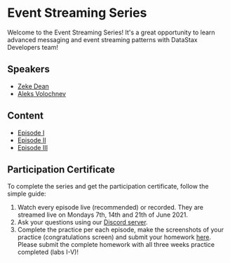 # Event Streaming Series

Welcome to the Event Streaming Series! It's a great opportunity to learn advanced messaging and event streaming patterns with DataStax Developers team! 

## Speakers

- [Zeke Dean](https://www.linkedin.com/in/zekedean/)
- [Aleks Volochnev](https://www.linkedin.com/in/aleks-volochnev/)

## Content

- [Episode I](./week-1)
- [Episode II](./week-2)
- [Episode III](./week-3)

## Participation Certificate

To complete the series and get the participation certificate, follow the simple guide:

1. Watch every episode live (recommended) or recorded. They are streamed live on Mondays 7th, 14th and 21th of June 2021.
2. Ask your questions using our [Discord server](http://dtsx.io/discord).
3. Complete the practice per each episode, make the screenshots of your practice (congratulations screen) and submit your homework [here](https://github.com/datastaxdevs/event-streaming-series/issues). Please submit the complete homework with all three weeks practice completed (labs I-V)!

